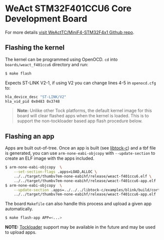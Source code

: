 WeAct STM32F401CCU6 Core Development Board
======================================================

For more details [visit WeActTC/MiniF4-STM32F4x1
Github repo](https://github.com/WeActTC/MiniF4-STM32F4x1).

## Flashing the kernel

The kernel can be programmed using OpenOCD. `cd` into `boards/weact_f401ccu6`
directory and run:

```bash
$ make flash
```

Expects ST-LINK V2-1, if using V2 you can change lines 4-5 in
`openocd.cfg` to:

```bash
hla_device_desc "ST-LINK/V2"
hla_vid_pid 0x0483 0x3748
```

> **Note:** Unlike other Tock platforms, the default kernel image for this
> board will clear flashed apps when the kernel is loaded. This is to support
> the non-tockloader based app flash procedure below.

## Flashing an app

Apps are built out-of-tree. Once an app is built
(see [libtock-c](https://github.com/tock/libtock-c)) and a tbf file is generated,
you can use `arm-none-eabi-objcopy` with `--update-section` to create an
ELF image with the apps included.

```bash
$ arm-none-eabi-objcopy  \
    --set-section-flags .apps=LOAD,ALLOC \
    ../../target/thumbv7em-none-eabihf/release/weact-f401ccu6.elf \
    ../../target/thumbv7em-none-eabihf/release/weact-f401ccu6-app.elf
$ arm-none-eabi-objcopy  \
    --update-section .apps=../../../libtock-c/examples/blink/build/cortex-m4/cortex-m4.tbf \
    ../../target/thumbv7em-none-eabihf/release/weact-f401ccu6-app.elf
```

The board `Makefile` can also handle this process and upload a given app automatically.

```bash
$ make flash-app APP=<...>
```


**NOTE:** [Tockloader](https://github.com/tock/tockloader) support may be available in the future and may be used to upload apps.
